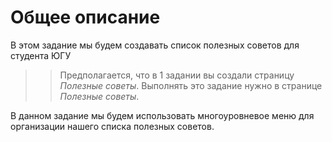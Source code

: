 # Общее описание
В этом задание мы будем создавать список полезных советов для студента ЮГУ

>>Предполагается, что в 1 задании вы создали страницу *Полезные советы*.
>>Выполнять это задание нужно в странице *Полезные советы*.

В данном задание мы будем использовать многоуровневое меню для организации нашего списка полезных советов.